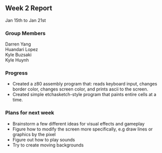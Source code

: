 ## Week 2 Report

Jan 15th to Jan 21st

### Group Members

Darren Yang  
Huandari Lopez  
Kyle Buzsaki  
Kyle Huynh  

### Progress

- Created a z80 assembly program that: reads keyboard input, changes border color, 
  changes screen color, and prints ascii to the screen.
- Created simple etchasketch-style program that paints entire cells at a time.

### Plans for next week

- Brainstorm a few different ideas for visual effects and gameplay
- Figure how to modify the screen more specifically, e.g draw lines or graphics by 
  the pixel
- Figure out how to play sounds
- Try to create moving backgrounds

